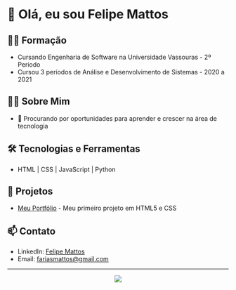 <!-- Seu Nome -->
# 👋 Olá, eu sou Felipe Mattos

## 👨‍🎓 Formação
- Cursando Engenharia de Software na Universidade Vassouras - 2º Periodo
- Cursou 3 períodos de Análise e Desenvolvimento de Sistemas - 2020 a 2021

## 👨‍💻 Sobre Mim
- 💼 Procurando por oportunidades para aprender e crescer na área de tecnologia

## 🛠️ Tecnologias e Ferramentas
- HTML | CSS | JavaScript | Python

## 📂 Projetos
- [Meu Portfólio](https://github.com/FelipeMattosDev/portifolio) - Meu primeiro projeto em HTML5 e CSS

## 📫 Contato
- LinkedIn: [Felipe Mattos](https://www.linkedin.com/in/felipe-mattos-680664147/)
- Email: fariasmattos@gmail.com

---

<div align="center">
    <img src="https://github-readme-stats.vercel.app/api?username=FelipeMattosDev&show_icons=true&theme=radical" />
</div>

<!---
FelipeMattosdev/FelipeMattosdev is a ✨ special ✨ repository because its `README.md` (this file) appears on your GitHub profile.
You can click the Preview link to take a look at your changes.
--->

